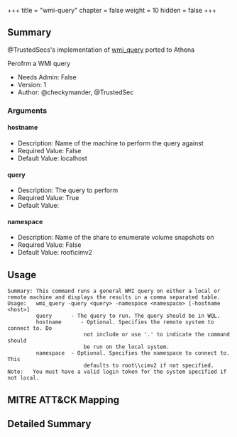 +++
title = "wmi-query"
chapter = false
weight = 10
hidden = false
+++

## Summary
@TrustedSecs's implementation of [wmi_query](https://github.com/trustedsec/CS-Situational-Awareness-BOF) ported to Athena

Perofrm a WMI query

- Needs Admin: False  
- Version: 1  
- Author: @checkymander, @TrustedSec  

### Arguments

#### hostname

- Description: Name of the machine to perform the query against
- Required Value: False  
- Default Value: localhost  

#### query

- Description: The query to perform
- Required Value: True  
- Default Value:  

#### namespace

- Description: Name of the share to enumerate volume snapshots on
- Required Value: False  
- Default Value: root\\cimv2

## Usage

```
Summary: This command runs a general WMI query on either a local or remote machine and displays the results in a comma separated table.
Usage:   wmi_query -query <query> -namespace <namespace> [-hostname <host>]
		 query		- The query to run. The query should be in WQL.
		 hostname	   - Optional. Specifies the remote system to connect to. Do
						not include or use '.' to indicate the command should
						be run on the local system.
		 namespace	- Optional. Specifies the namespace to connect to. This
						defaults to root\\cimv2 if not specified.
Note:	You must have a valid login token for the system specified if not local.
```

## MITRE ATT&CK Mapping

## Detailed Summary
